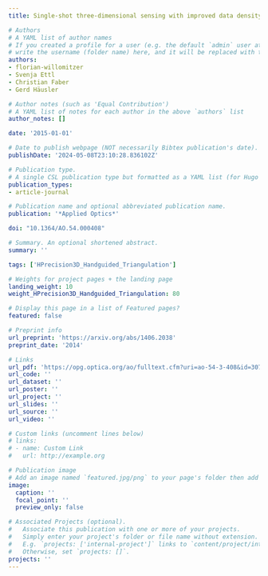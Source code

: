 ```yaml
---
title: Single-shot three-dimensional sensing with improved data density

# Authors
# A YAML list of author names
# If you created a profile for a user (e.g. the default `admin` user at `content/authors/admin/`), 
# write the username (folder name) here, and it will be replaced with their full name and linked to their profile.
authors:
- florian-willomitzer
- Svenja Ettl
- Christian Faber
- Gerd Häusler

# Author notes (such as 'Equal Contribution')
# A YAML list of notes for each author in the above `authors` list
author_notes: []

date: '2015-01-01'

# Date to publish webpage (NOT necessarily Bibtex publication's date).
publishDate: '2024-05-08T23:10:28.836102Z'

# Publication type.
# A single CSL publication type but formatted as a YAML list (for Hugo requirements).
publication_types:
- article-journal

# Publication name and optional abbreviated publication name.
publication: '*Applied Optics*'

doi: "10.1364/AO.54.000408"

# Summary. An optional shortened abstract.
summary: ''

tags: ['HPrecision3D_Handguided_Triangulation']

# Weights for project pages + the landing page
landing_weight: 10
weight_HPrecision3D_Handguided_Triangulation: 80

# Display this page in a list of Featured pages?
featured: false

# Preprint info
url_preprint: 'https://arxiv.org/abs/1406.2038'
preprint_date: '2014'

# Links
url_pdf: 'https://opg.optica.org/ao/fulltext.cfm?uri=ao-54-3-408&id=307713'
url_code: ''
url_dataset: ''
url_poster: ''
url_project: ''
url_slides: ''
url_source: ''
url_video: ''

# Custom links (uncomment lines below)
# links:
# - name: Custom Link
#   url: http://example.org

# Publication image
# Add an image named `featured.jpg/png` to your page's folder then add a caption below.
image:
  caption: ''
  focal_point: ''
  preview_only: false

# Associated Projects (optional).
#   Associate this publication with one or more of your projects.
#   Simply enter your project's folder or file name without extension.
#   E.g. `projects: ['internal-project']` links to `content/project/internal-project/index.md`.
#   Otherwise, set `projects: []`.
projects: ''
---
```

